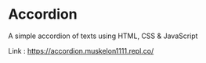 # Accordion
A simple accordion of texts using HTML, CSS & JavaScript

Link : https://accordion.muskelon1111.repl.co/
